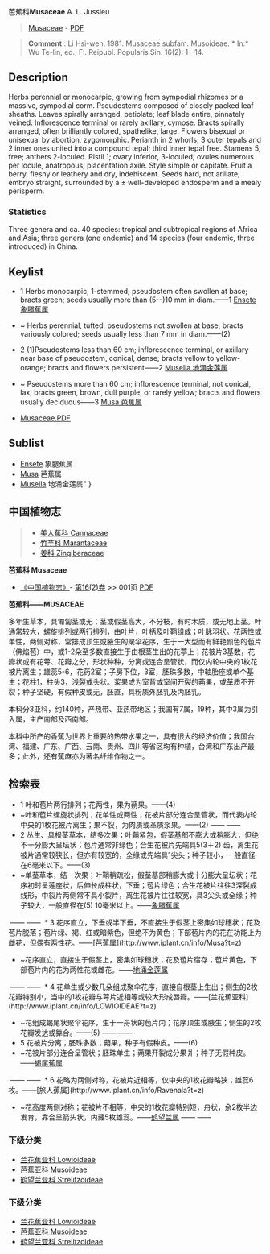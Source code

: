 芭蕉科**Musaceae** A. L. Jussieu

> [Musaceae](http://www.iplant.cn/info/Musaceae?t=foc) - [PDF](http://www.iplant.cn/foc/pdf/Musaceae.pdf)


> **Comment** : 
> Li Hsi-wen. 1981. Musaceae subfam. Musoideae. * In:* Wu Te-lin, ed., Fl. Reipubl. Popularis Sin. 16(2): 1--14.

## Description

Herbs perennial or monocarpic, growing from sympodial rhizomes or a massive, sympodial corm. Pseudostems composed of closely packed leaf sheaths. Leaves spirally arranged, petiolate; leaf blade entire, pinnately veined. Inflorescence terminal or rarely axillary, cymose. Bracts spirally arranged, often brilliantly colored, spathelike, large. Flowers bisexual or unisexual by abortion, zygomorphic. Perianth in 2 whorls; 3 outer tepals and 2 inner ones united into a compound tepal; third inner tepal free. Stamens 5, free; anthers 2-loculed. Pistil 1; ovary inferior, 3-loculed; ovules numerous per locule, anatropous; placentation axile. Style simple or capitate. Fruit a berry, fleshy or leathery and dry, indehiscent. Seeds hard, not arillate; embryo straight, surrounded by a ± well-developed endosperm and a mealy perisperm.

### Statistics
Three genera and ca. 40 species: tropical and subtropical regions of Africa and Asia; three genera (one endemic) and 14 species (four endemic, three introduced) in China.


## Keylist

* 1 Herbs monocarpic, 1-stemmed; pseudostem often swollen at base; bracts green; seeds usually more than (5--)10 mm in diam.——1 [Ensete 象腿蕉属](http://www.iplant.cn/info/Ensete?t=foc)
* ~ Herbs perennial, tufted; pseudostems not swollen at base; bracts variously colored; seeds usually less than 7 mm in diam.——(2)

* 2 (1)Pseudostems less than 60 cm; inflorescence terminal, or axillary near base of pseudostem, conical, dense; bracts yellow to yellow-orange; bracts and flowers persistent——2 [Musella 地涌金莲属](http://www.iplant.cn/info/Musella?t=foc)
* ~ Pseudostems more than 60 cm; inflorescence terminal, not conical, lax; bracts green, brown, dull purple, or rarely yellow; bracts and flowers usually deciduous——3 [Musa 芭蕉属](http://www.iplant.cn/info/Musa?t=foc)


* [Musaceae.PDF](http://www.iplant.cn/foc/pdf/Musaceae.pdf)

## Sublist

* [Ensete](http://www.iplant.cn/info/Ensete?t=foc)
 象腿蕉属
* [Musa](http://www.iplant.cn/info/Musa?t=foc)
 芭蕉属
* [Musella](http://www.iplant.cn/info/Musella?t=foc) 地涌金莲属"
}
## 中国植物志

> * [美人蕉科  Cannaceae](Cannaceae-美人蕉科.md)
> * [竹芋科  Marantaceae](http://www.iplant.cn/info/Marantaceae?t=z)
> * [姜科  Zingiberaceae](http://www.iplant.cn/info/Zingiberaceae?t=z)


**芭蕉科 Musaceae**

* [《中国植物志》](http://www.iplant.cn/frps)- [第16(2)卷](http://www.iplant.cn/frps/vol/16(2)) >> 001页 [PDF](http://www.iplant.cn/frps/pdf/16(2)/001z.pdf)


**芭蕉科——MUSACEAE**

多年生草本，具匍匐茎或无；茎或假茎高大，不分枝，有时木质，或无地上茎。叶通常较大，螺旋排列或两行排列，由叶片，叶柄及叶鞘组成；叶脉羽状。花两性或单性，两侧对称，常排成顶生或腋生的聚伞花序，生于一大型而有鲜艳颜色的苞片（佛焰苞）中，或1-2朵至多数直接生于由根茎生出的花葶上；花被片3基数，花瓣状或有花萼、花瓣之分，形状种种，分离或连合呈管状，而仅内轮中央的1枚花被片离生；雄蕊5-6，花药2室；子房下位，3室，胚珠多数，中轴胎座或单个基生；花柱1，柱头3，浅裂或头状。浆果或为室背或室间开裂的蒴果，或革质不开裂；种子坚硬，有假种皮或无，胚直，具粉质外胚乳及内胚乳。

本科分3亚科，约140种，产热带、亚热带地区；我国有7属，19种，其中3属为引入属，主产南部及西南部。

本科中所产的香蕉为世界上重要的热带水果之一，具有很大的经济价值；我国台湾、福建、广东、广西、云南、贵州、四川等省区均有种植，台湾和广东出产最多；此外，还有蕉麻亦为著名纤维作物之一。

## 检索表

* 1 叶和苞片两行排列；花两性，果为蒴果。——(4)
* ~叶和苞片螺旋状排列；花单性或两性；花被片部分连合呈管状，而代表内轮中央的1枚花被片离生；果不裂，为肉质或革质浆果。——(2)</td></tr><tr><td>&nbsp;——&nbsp;——&nbsp;</td></tr>
* 2 丛生、具根茎草本，结多次果；叶鞘紧包，假茎基部不膨大或稍膨大，但绝不十分膨大呈坛状；苞片通常非绿色；合生花被片先端具5(3＋2) 齿，离生花被片通常较狭长，但亦有较宽的，全缘或先端具1尖头；种子较小，一般直径在6毫米以下。——(3)
* ~单茎草本，结一次果；叶鞘稍疏松，假茎基部稍膨大或十分膨大呈坛状；花序初时呈莲座状，后伸长成柱状，下垂；苞片绿色；合生花被片往往3深裂成线形，中裂片两侧常不具小裂片，离生花被片往往较宽，具3尖头或全缘；种子较大，一般直径在(5) 10毫米以上。——[象腿蕉属](http://www.iplant.cn/info/Ensete?t=z)
</td></tr><tr><td>&nbsp;——&nbsp;——&nbsp;</td></tr>
* 3 花序直立，下垂或半下垂，不直接生于假茎上密集如球穗状；花及苞片脱落；苞片绿、褐、红或暗紫色，但绝不为黄色；下部苞片内的花在功能上为雌花，但偶有两性花。——[芭蕉属](http://www.iplant.cn/info/Musa?t=z)

* ~花序直立，直接生于假茎上，密集如球穗状；花及苞片宿存；苞片黄色，下部苞片内的花为两性花或雌花。——[地涌金莲属](http://www.iplant.cn/info/Musella?t=z)
</td></tr><tr><td>&nbsp;——&nbsp;——&nbsp;</td></tr>
* 4 花单生或少数几朵组成聚伞花序，直接自根茎上生出；侧生的2枚花瓣特别小，当中的1枚花瓣与萼片近相等或较大形成唇瓣。——[兰花蕉亚科](http://www.iplant.cn/info/LOWIOIDEAE?t=z)

* ~花组成蝎尾状聚伞花序，生于一舟状的苞片内；花序顶生或腋生；侧生的2枚花瓣发达或靠合。——(5)</td></tr><tr><td>&nbsp;——&nbsp;——&nbsp;</td></tr>
* 5 花被片分离；胚珠多数；蒴果，种子有假种皮。——(6)
* ~花被片部分连合呈管状；胚珠单生；蒴果开裂成分果爿；种子无假种皮。——[蝎尾蕉属](http://www.iplant.cn/info/Heliconia?t=z)
</td></tr><tr><td>&nbsp;——&nbsp;——&nbsp;</td></tr>
* 6 花略为两侧对称，花被片近相等，仅中央的1枚花瓣略狭；雄蕊6枚。——[旅人蕉属](http://www.iplant.cn/info/Ravenala?t=z)

* ~花高度两侧对称；花被片不相等，中央的1枚花瓣特别短，舟状，余2枚半边发育，靠合呈箭头状，内藏5枚雄蕊。——[鹤望兰属](http://www.iplant.cn/info/Strelitzia?t=z)</td></tr><tr><td>&nbsp;——&nbsp;——&nbsp;</td></tr>
### 下级分类
* [兰花蕉亚科  Lowioideae](http://www.iplant.cn/info/Lowioideae?t=z)
* [芭蕉亚科  Musoideae](http://www.iplant.cn/info/Musoideae?t=z)
* [鹤望兰亚科  Strelitzoideae](http://www.iplant.cn/info/Strelitzoideae?t=z)

### 下级分类
* [兰花蕉亚科  Lowioideae](http://iplant.cn/info/sp/Lowioideae?t=z)
* [芭蕉亚科  Musoideae](http://iplant.cn/info/sp/Musoideae?t=z)
* [鹤望兰亚科  Strelitzoideae](http://iplant.cn/info/sp/Strelitzoideae?t=z)
